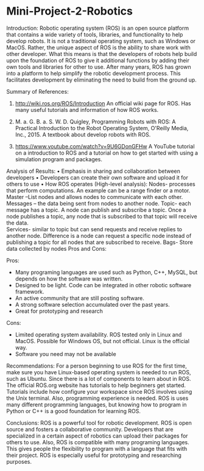 # Mini-Project-2-Robotics

Introduction:
	Robotic operating system (ROS) is an open source platform that contains a wide variety of tools, libraries, and functionality to help develop robots. It is not a traditional operating system, such as Windows or MacOS. Rather, the unique aspect of ROS is the ability to share work with other developer. What this means is that the developers of robots help build upon the foundation of ROS to give it additional functions by adding their own tools and libraries for other to use. After many years, ROS has grown into a platform to help simplify the robotic development process. This facilitates development by eliminating the need to build from the ground up. 

Summary of References:
1.	http://wiki.ros.org/ROS/Introduction
An official wiki page for ROS. Has many useful tutorials and information of how ROS works. 

2.	M. a. G. B. a. S. W. D. Quigley, Programming Robots with ROS: A Practical Introduction to the Robot Operating System, O'Reilly Media, Inc., 2015.
A textbook about develop robots with ROS.

3.	https://www.youtube.com/watch?v=9U6GDonGFHw
A YouTube tutorial on a introduction to ROS and a tutorial on how to get started with using a simulation program and packages.

Analysis of Results:
•	Emphasis in sharing and collaboration between developers
•	Developers can create their own software and upload it for others to use
•	How ROS operates (High-level analysis):
Nodes- processes that perform computations. An example can be a range finder or a motor. 
Master –List nodes and allows nodes to communicate with each other.
Messages – the data being sent from nodes to another node.
Topic- each message has a topic. A node can publish and subscribe a topic. Once a node publishes a topic, any node that is subscribed to that topic will receive the data.  
Services- similar to topic but can send requests and receive replies to another node. Difference is a node can request a specific node instead of publishing a topic for all nodes that are subscribed to receive.
Bags- Store data collected by nodes
Pros and Cons:

Pros:
-	Many programing languages are used such as Python, C++, MySQL, but depends on how the software was written.
-	Designed to be light. Code can be integrated in other robotic software framework.
-	An active community that are still posting software.
-	A strong software selection accumulated over the past years.
-	Great for prototyping and research

Cons:
-	Limited operating system availability. ROS tested only in Linux and MacOS. Possible for Windows OS, but not official. Linux is the official way.
-	Software you need may not be available 

Recommendations: For a person beginning to use ROS for the first time, make sure you have Linux-based operating system is needed to run ROS, such as Ubuntu. Since there is a lot of components to learn about in ROS. The official ROS.org website has tutorials to help beginners get started. Tutorials include how configure your workspace since ROS involves using the Unix terminal. Also, programming experience is needed. ROS is uses many different programming languages, but knowing how to program in Python or C++ is a good foundation for learning ROS.

Conclusions:
ROS is a powerful tool for robotic development. ROS is open source and fosters a collaborative community. Developers that are specialized in a certain aspect of robotics can upload their packages for others to use. Also, ROS is compatible with many programing languages. This gives people the flexibility to program with a language that fits with their project. ROS is especially useful for prototyping and researching purposes.  

